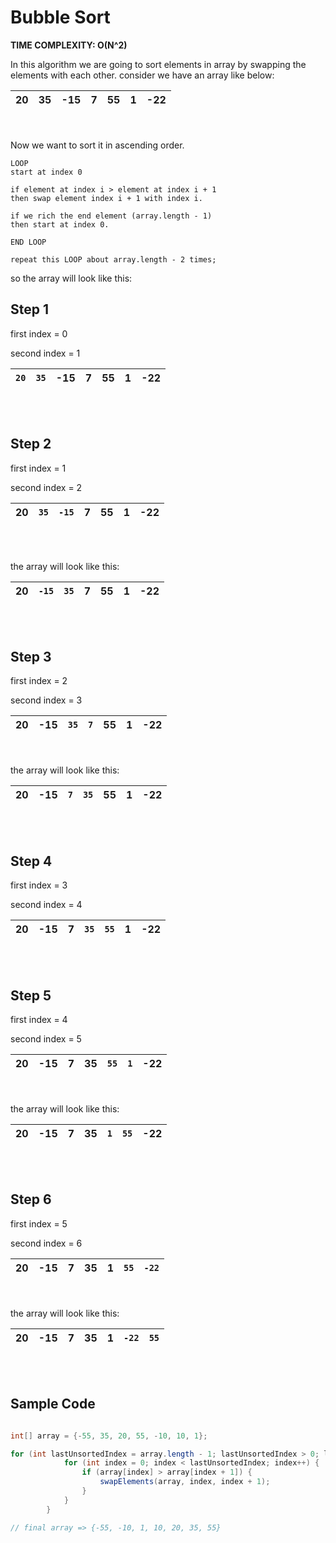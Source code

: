 # Bubble Sort
**TIME COMPLEXITY: O(N^2)**

In this algorithm we are going to sort elements in array by swapping the elements with each other.
consider we have an array like below:

| 20 | 35 | -15 |7 | 55 | 1 | -22| 
|---|---|---|---|---|---|---|

<br></br>
Now we want to sort it in ascending order.

```
LOOP
start at index 0

if element at index i > element at index i + 1 
then swap element index i + 1 with index i.

if we rich the end element (array.length - 1)
then start at index 0.

END LOOP

repeat this LOOP about array.length - 2 times;

```

so the array will look like this:

## **Step 1**

first index = 0

second index = 1


| `20` | `35` | -15 |7 | 55 | 1 | -22| 
|---|---|---|---|---|---|---|

<br></br>

## **Step 2**

first index = 1

second index = 2

| 20 | `35` | `-15` |7 | 55 | 1 | -22| 
|---|---|---|---|---|---|---|

<br></br>

the array will look like this:

| 20 | `-15` | `35` |7 | 55 | 1 | -22| 
|---|---|---|---|---|---|---|

<br></br>

## **Step 3**

first index = 2

second index = 3

| 20 | -15 | `35` | `7` | 55 | 1 | -22| 
|---|---|---|---|---|---|---|

<br></br>
the array will look like this:

| 20 | -15 | `7`| `35` | 55 | 1 | -22| 
|---|---|---|---|---|---|---|

<br></br>

## **Step 4**

first index = 3

second index = 4

| 20 | -15 | 7 | `35` | `55` | 1 | -22| 
|---|---|---|---|---|---|---|

<br></br>

## **Step 5**
first index = 4

second index = 5

| 20 | -15 | 7 | 35 | `55` | `1` | -22| 
|---|---|---|---|---|---|---|

<br></br>
the array will look like this:

| 20 | -15 | 7 | 35 | `1` | `55` | -22| 
|---|---|---|---|---|---|---|

<br></br>

## **Step 6**
first index = 5

second index = 6

| 20 | -15 | 7 | 35 | 1 | `55` | `-22`| 
|---|---|---|---|---|---|---|

<br></br>
the array will look like this:

| 20 | -15 | 7 | 35 | 1 | `-22` | `55` | 
|---|---|---|---|---|---|---|

<br></br>

## Sample Code

```java

int[] array = {-55, 35, 20, 55, -10, 10, 1};

for (int lastUnsortedIndex = array.length - 1; lastUnsortedIndex > 0; lastUnsortedIndex --) {
            for (int index = 0; index < lastUnsortedIndex; index++) {
                if (array[index] > array[index + 1]) {
                    swapElements(array, index, index + 1);
                }
            }
        }

// final array => {-55, -10, 1, 10, 20, 35, 55}

```
